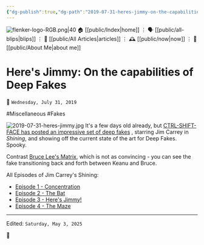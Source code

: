 ```yaml
---
{"dg-publish":true,"dg-path":"2019-07-31-heres-jimmy-on-the-capabilities-of-deep-fakes.md","dg-permalink":"2019/07/31/heres-jimmy-on-the-capabilities-of-deep-fakes/","permalink":"/2019/07/31/heres-jimmy-on-the-capabilities-of-deep-fakes/","title":"Here's Jimmy: On the capabilities of Deep Fakes"}
---
```



<div class="transclusion internal-embed is-loaded"><div class="markdown-embed">




![flenker-logo-RGB.png|40](/img/user/attachments/flenker-logo-RGB.png)
🏠 [[public/Index\|home]]  ⋮ 🗣️ [[public/all-blips\|blips]] ⋮  📝 [[public/All Articles\|articles]]  ⋮ 🕰️ [[public/now\|now]] ⋮ 🪪 [[public/About Me\|about me]]


</div></div>


# Here's Jimmy: On the capabilities of Deep Fakes
<p><span>📆 <code>Wednesday, July 31, 2019</code></span></p>
#Miscellaneous #Fakes

![2019-07-31-heres-jimmy.jpg](/img/user/attachments/2019-07-31-heres-jimmy.jpg)
It's a few days old already, but [CTRL-SHIFT-FACE has posted an impressive set of deep fakes](https://www.youtube.com/watch?v=Dx59bskG8dc) , starring Jim Carrey in _Shining_, and showing off the current state of the art for Deep Fakes. Spooky.

Contrast [Bruce Lee's Matrix](https://www.youtube.com/watch?v=F2mwz_cnAIk), which is not as convincing - you can see the fake transitioning back and forth between Keanu and Bruce.

All Episodes of Jim Carrey's Shining:
- [Episode 1 - Concentration](https://www.youtube.com/watch?v=HG_NZpkttXE)
- [Episode 2 - The Bat](https://www.youtube.com/watch?v=-ZRUZzZPGto)
- [Episode 3 - Here's Jimmy!](https://www.youtube.com/watch?v=Dx59bskG8dc)
- [Episode 4 - The Maze](https://www.youtube.com/watch?v=UlvoEW7l5rs)

- - -
<p><span>Edited: <code>Saturday, May 3, 2025</code></span></p>

👾
